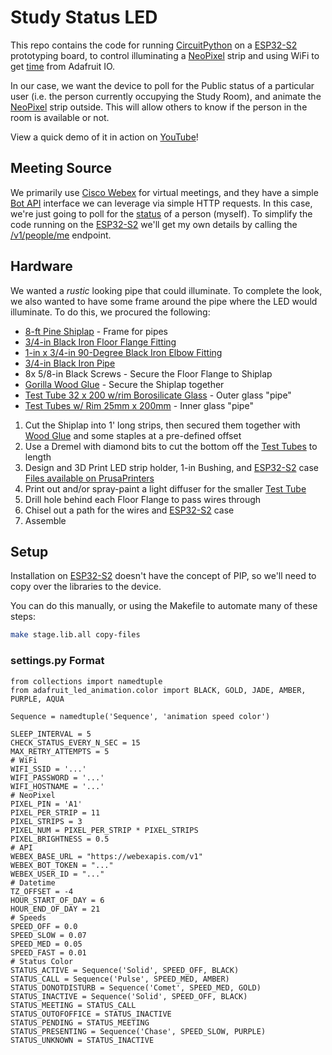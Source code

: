 # Study Status LED

This repo contains the code for running [CircuitPython][1] on a [ESP32-S2][2] prototyping board,
to control illuminating a [NeoPixel][3] strip and using WiFi to get [time][7] from Adafruit IO.

In our case, we want the device to poll for the Public status of a particular user (i.e. the person currently
occupying the Study Room), and animate the [NeoPixel][3] strip outside. This will allow others
to know if the person in the room is available or not.

View a quick demo of it in action on [YouTube][17]!

## Meeting Source

We primarily use [Cisco Webex][4] for virtual meetings, and they have a simple [Bot API][5] interface we 
can leverage via simple HTTP requests. In this case, we're just going to poll for the [status][6]
of a person (myself). To simplify the code running on the [ESP32-S2][2] we'll get my own details by calling
the [/v1/people/me][8] endpoint.

## Hardware 

We wanted a _rustic_ looking pipe that could illuminate. To complete the look, we also wanted to have some frame
around the pipe where the LED would illuminate. To do this, we procured the following:
- [8-ft Pine Shiplap][9] - Frame for pipes
- [3/4-in Black Iron Floor Flange Fitting][10]
- [1-in x 3/4-in 90-Degree Black Iron Elbow Fitting][11]
- [3/4-in Black Iron Pipe][12]
- 8x 5/8-in Black Screws - Secure the Floor Flange to Shiplap
- [Gorilla Wood Glue][13] - Secure the Shiplap together
- [Test Tube 32 x 200 w/rim Borosilicate Glass][14] - Outer glass "pipe"
- [Test Tubes w/ Rim 25mm x 200mm][15] - Inner glass "pipe"

1. Cut the Shiplap into 1' long strips, then secured them together with [Wood Glue][13] and some staples at a pre-defined offset
2. Use a Dremel with diamond bits to cut the bottom off the [Test Tubes][14] to length
3. Design and 3D Print LED strip holder, 1-in Bushing, and [ESP32-S2][2] case [Files available on PrusaPrinters][16]
4. Print out and/or spray-paint a light diffuser for the smaller [Test Tube][15]
5. Drill hole behind each Floor Flange to pass wires through
6. Chisel out a path for the wires and [ESP32-S2][2] case
7. Assemble

## Setup

Installation on [ESP32-S2][2] doesn't have the concept of PIP, so we'll need to copy over the libraries to the device.

You can do this manually, or using the Makefile to automate many of these steps:
```bash
make stage.lib.all copy-files
```

### settings.py Format
```text
from collections import namedtuple
from adafruit_led_animation.color import BLACK, GOLD, JADE, AMBER, PURPLE, AQUA

Sequence = namedtuple('Sequence', 'animation speed color')

SLEEP_INTERVAL = 5
CHECK_STATUS_EVERY_N_SEC = 15
MAX_RETRY_ATTEMPTS = 5
# WiFi
WIFI_SSID = '...'
WIFI_PASSWORD = '...'
WIFI_HOSTNAME = '...'
# NeoPixel
PIXEL_PIN = 'A1'
PIXEL_PER_STRIP = 11
PIXEL_STRIPS = 3
PIXEL_NUM = PIXEL_PER_STRIP * PIXEL_STRIPS
PIXEL_BRIGHTNESS = 0.5
# API
WEBEX_BASE_URL = "https://webexapis.com/v1"
WEBEX_BOT_TOKEN = "..."
WEBEX_USER_ID = "..."
# Datetime
TZ_OFFSET = -4
HOUR_START_OF_DAY = 6
HOUR_END_OF_DAY = 21
# Speeds
SPEED_OFF = 0.0
SPEED_SLOW = 0.07
SPEED_MED = 0.05
SPEED_FAST = 0.01
# Status Color
STATUS_ACTIVE = Sequence('Solid', SPEED_OFF, BLACK)
STATUS_CALL = Sequence('Pulse', SPEED_MED, AMBER)
STATUS_DONOTDISTURB = Sequence('Comet', SPEED_MED, GOLD)
STATUS_INACTIVE = Sequence('Solid', SPEED_OFF, BLACK)
STATUS_MEETING = STATUS_CALL
STATUS_OUTOFOFFICE = STATUS_INACTIVE
STATUS_PENDING = STATUS_MEETING
STATUS_PRESENTING = Sequence('Chase', SPEED_SLOW, PURPLE)
STATUS_UNKNOWN = STATUS_INACTIVE

```

[1]: https://circuitpython.org/
[2]: https://www.adafruit.com/product/5325
[3]: https://www.adafruit.com/product/2847
[4]: https://webex.com/
[5]: https://developer.webex.com/my-apps
[6]: https://developer.webex.com/docs/api/v1/people/list-people
[7]: https://io.adafruit.com/services/time
[8]: https://developer.webex.com/docs/api/v1/people/get-my-own-details
[9]: https://www.lowes.com/pd/Rustic-5-375-in-x-8-ft-Woodshed-Pine-Shiplap-Wall-Plank-Coverage-Area-3-66-sq-ft/1000009368
[10]: https://www.lowes.com/pd/B-K-3-4-in-Black-Iron-Floor-Flange-1/1002067002
[11]: https://www.lowes.com/pd/Mueller-Proline-1-in-x-1-in-dia-90-Degree-Black-Iron-Elbow-Fitting/4331502
[12]: https://www.lowes.com/pd/Mueller-Proline-2-in-x-2-in-700-PSI-Threaded-Both-Ends-Black-Iron-Pipe/3459974
[13]: https://www.lowes.com/pd/Gorilla-Wood-Glue-Off-White-Interior-Exterior-Wood-Adhesive-Actual-Net-Contents-8-fl-oz/3121069
[14]: https://www.spectrum-scientifics.com/Test-Tube-32-x-200-w-rim-Borosilicate-Glass-p/7632.htm
[15]: https://www.spectrum-scientifics.com/Test-Tubes-w-Rim-25mm-x-200mm-p/3980.htm
[16]: https://www.prusaprinters.org/prints/155946-black-iron-pipe-led-meeting-status-indicator
[17]: https://www.youtube.com/watch?v=wzJczCJFJXQ
